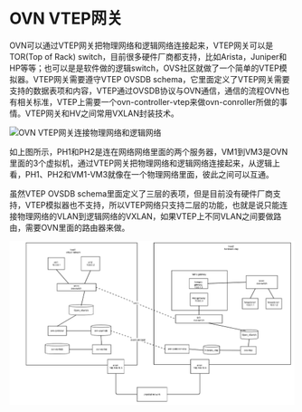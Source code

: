 OVN VTEP网关
===

OVN可以通过VTEP网关把物理网络和逻辑网络连接起来，VTEP网关可以是TOR(Top of Rack) switch，目前很多硬件厂商都支持，比如Arista，Juniper和HP等等；也可以是是软件做的逻辑switch，OVS社区就做了一个简单的VTEP模拟器。VTEP网关需要遵守VTEP OVSDB schema，它里面定义了VTEP网关需要支持的数据表项和内容，VTEP通过OVSDB协议与OVN通信，通信的流程OVN也有相关标准，VTEP上需要一个ovn-controller-vtep来做ovn-conroller所做的事情。VTEP网关和HV之间常用VXLAN封装技术。

![OVN VTEP网关连接物理网络和逻辑网络](../../images/ovn-vtep.png)

如上图所示，PH1和PH2是连在网络网络里面的两个服务器，VM1到VM3是OVN里面的3个虚拟机，通过VTEP网关把物理网络和逻辑网络连接起来，从逻辑上看，PH1、PH2和VM1-VM3就像在一个物理网络里面，彼此之间可以互通。

虽然VTEP OVSDB schema里面定义了三层的表项，但是目前没有硬件厂商支持，VTEP模拟器也不支持，所以VTEP网络只支持二层的功能，也就是说只能连接物理网络的VLAN到逻辑网络的VXLAN，如果VTEP上不同VLAN之间要做路由，需要OVN里面的路由器来做。

![](https://raw.githubusercontent.com/cao19881125/picture_cloud/master/vtep-ovn.png)